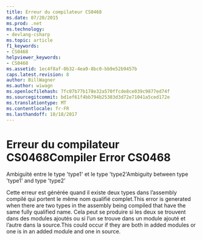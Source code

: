 ```yaml
---
title: Erreur du compilateur CS0468
ms.date: 07/20/2015
ms.prod: .net
ms.technology:
- devlang-csharp
ms.topic: article
f1_keywords:
- CS0468
helpviewer_keywords:
- CS0468
ms.assetid: 1ec4f8af-0b32-4ea9-8bc0-bb9e52b9457b
caps.latest.revision: 8
author: BillWagner
ms.author: wiwagn
ms.openlocfilehash: 7fc07b77b178e32a570ffcde8ce039c9877ed74f
ms.sourcegitcommit: bd1ef61f4bb794b25383d3d72e71041a5ced172e
ms.translationtype: MT
ms.contentlocale: fr-FR
ms.lasthandoff: 10/18/2017
---
```

# <a name="compiler-error-cs0468"></a><span data-ttu-id="b7cd6-102">Erreur du compilateur CS0468</span><span class="sxs-lookup"><span data-stu-id="b7cd6-102">Compiler Error CS0468</span></span>
<span data-ttu-id="b7cd6-103">Ambiguïté entre le type 'type1' et le type 'type2'</span><span class="sxs-lookup"><span data-stu-id="b7cd6-103">Ambiguity between type 'type1' and type 'type2'</span></span>  
  
 <span data-ttu-id="b7cd6-104">Cette erreur est générée quand il existe deux types dans l’assembly compilé qui portent le même nom qualifié complet.</span><span class="sxs-lookup"><span data-stu-id="b7cd6-104">This error is generated when there are two types in the assembly being compiled that have the same fully qualified name.</span></span> <span data-ttu-id="b7cd6-105">Cela peut se produire si les deux se trouvent dans des modules ajoutés ou si l’un se trouve dans un module ajouté et l’autre dans la source.</span><span class="sxs-lookup"><span data-stu-id="b7cd6-105">This could occur if they are both in added modules or one is in an added module and one in source.</span></span>
